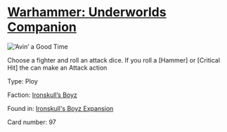 # [Warhammer: Underworlds Companion](https://guidokessels.github.io/wh-underworlds)

  

![’Avin’ a Good Time](https://warhammerunderworlds.com/wp-content/uploads/sites/6/2017/12/097_ENG-’Avin’-a-Good-Time.png)

Choose a fighter and roll an attack dice. If you roll a [Hammer] or [Critical Hit] the can make an Attack action

Type: Ploy

Faction: [Ironskull’s Boyz](https://guidokessels.github.io/wh-underworlds/factions/ironskulls-boyz.md)

Found in: [Ironskull's Boyz Expansion](https://guidokessels.github.io/wh-underworlds/locations/ironskulls-boyz-expansion.md)

Card number: 97
